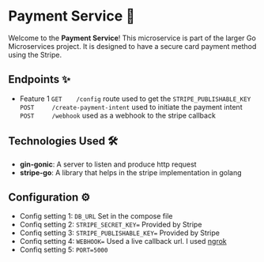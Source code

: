 # Payment Service 🚀

Welcome to the **Payment Service**! This microservice is part of the larger Go Microservices project. It is designed to have a secure card payment method using the Stripe.

## Endpoints ✨

- Feature 1
  `GET    /config` route used to get the `STRIPE_PUBLISHABLE_KEY`
  `POST     /create-payment-intent` used to initiate the payment intent
  `POST     /webhook` used as a webhook to the stripe callback

## Technologies Used 🛠️

- **gin-gonic**: A server to listen and produce http request
- **stripe-go**: A library that helps in the stripe implementation in golang

## Configuration ⚙️

- Config setting 1: `DB_URL` Set in the compose file
- Confiq setting 2: `STRIPE_SECRET_KEY=` Provided by Stripe
- Confiq setting 3: `STRIPE_PUBLISHABLE_KEY=` Provided by Stripe
- Confiq setting 4: `WEBHOOK=` Used a live callback url. I used [ngrok](.https://ngrok.com/)
- Confiq setting 5: `PORT=5000`
